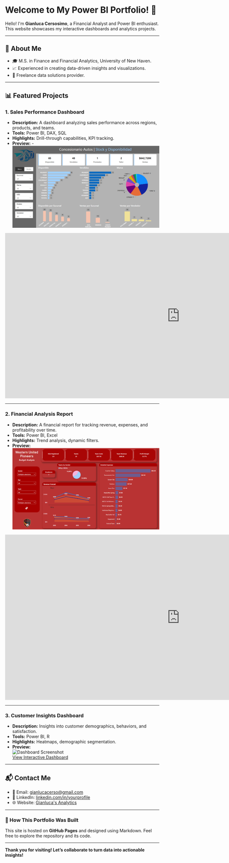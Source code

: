 # Welcome to My Power BI Portfolio! 🎉

Hello! I'm **Gianluca Cersosimo**, a Financial Analyst and Power BI enthusiast. This website showcases my interactive dashboards and analytics projects.

---

## 🌟 About Me
- 🎓 M.S. in Finance and Financial Analytics, University of New Haven.
- 📈 Experienced in creating data-driven insights and visualizations.
- 💼 Freelance data solutions provider.

---

## 📊 Featured Projects

### 1. **Sales Performance Dashboard**
- **Description:** A dashboard analyzing sales performance across regions, products, and teams.
- **Tools:** Power BI, DAX, SQL
- **Highlights:** Drill-through capabilities, KPI tracking.
- **Preview:**
-![Dashboard Screenshot](Captura%20Lista%20de%20Ventas.png) 
<iframe title="Lista de Ventas" width="1140" height="541.25" src="https://app.powerbi.com/reportEmbed?reportId=5db2dac0-3a7a-4628-97f1-07a93d17d0b6&autoAuth=true&ctid=3c71cbab-b5ed-4f3b-ac0d-95509d6c0e93" frameborder="0" allowFullScreen="true"></iframe>


---

### 2. **Financial Analysis Report**
- **Description:** A financial report for tracking revenue, expenses, and profitability over time.
- **Tools:** Power BI, Excel
- **Highlights:** Trend analysis, dynamic filters.
- **Preview:**  
![Dashboard Screenshot](WUP.png)  
<iframe title="WUP Budget Report" width="1140" height="541.25" src="https://app.powerbi.com/reportEmbed?reportId=75e2a1f9-a3cf-4c84-ba37-f4895bc85253&autoAuth=true&ctid=3c71cbab-b5ed-4f3b-ac0d-95509d6c0e93" frameborder="0" allowFullScreen="true"></iframe>

---

### 3. **Customer Insights Dashboard**
- **Description:** Insights into customer demographics, behaviors, and satisfaction.
- **Tools:** Power BI, R
- **Highlights:** Heatmaps, demographic segmentation.
- **Preview:**  
![Dashboard Screenshot](https://via.placeholder.com/800x400.png)  
[View Interactive Dashboard](https://app.powerbi.com/yourdashboardlink)

---

## 📬 Contact Me
- 📧 Email: [gianlucacerso@gmail.com](mailto:gianlucacerso@gmail.com)
- 💼 LinkedIn: [linkedin.com/in/yourprofile](https://www.linkedin.com/in/gianluca-cersosimo-0410191aa/)
- 🌐 Website: [Gianluca's Analytics](https://yourwebsite.com)

---

### 🚀 How This Portfolio Was Built
This site is hosted on **GitHub Pages** and designed using Markdown. Feel free to explore the repository and its code.

---

**Thank you for visiting! Let’s collaborate to turn data into actionable insights!**
